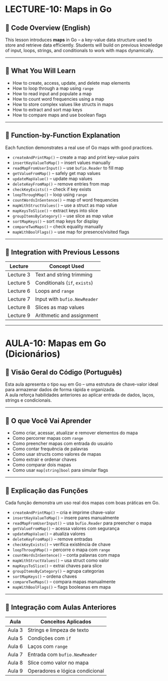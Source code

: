 # LECTURE-10: Maps in Go

## 📘 Code Overview (English)

This lesson introduces **maps** in Go – a key-value data structure used to store and retrieve data efficiently. Students will build on previous knowledge of input, loops, strings, and conditionals to work with maps dynamically.

---

## 🔹 What You Will Learn

- How to create, access, update, and delete map elements
- How to loop through a map using `range`
- How to read input and populate a map
- How to count word frequencies using a map
- How to store complex values like structs in maps
- How to extract and sort map keys
- How to compare maps and use boolean flags

---

## 🧠 Function-by-Function Explanation

Each function demonstrates a real use of Go maps with good practices.

- `createAndPrintMap()` – create a map and print key-value pairs
- `insertKeyValueToMap()` – insert values manually
- `readMapFromUserInput()` – use `bufio.Reader` to fill map
- `getValueFromMap()` – safely get map values
- `updateMapValue()` – update map values
- `deleteKeyFromMap()` – remove entries from map
- `checkKeyExists()` – check if key exists
- `loopThroughMap()` – loop using `range`
- `countWordsInSentence()` – map of word frequencies
- `mapWithStructValues()` – use a struct as map value
- `mapKeysToSlice()` – extract keys into slice
- `groupItemsByCategory()` – use slice as map value
- `sortMapKeys()` – sort map keys for display
- `compareTwoMaps()` – check equality manually
- `mapWithBoolFlags()` – use map for presence/visited flags

---

## 🧩 Integration with Previous Lessons

| Lecture       | Concept Used                  |
|---------------|-------------------------------|
| Lecture 3     | Text and string trimming       |
| Lecture 5     | Conditionals (`if`, `exists`)  |
| Lecture 6     | Loops and `range`              |
| Lecture 7     | Input with `bufio.NewReader`   |
| Lecture 8     | Slices as map values           |
| Lecture 9     | Arithmetic and assignment      |

---

# AULA-10: Mapas em Go (Dicionários)

## 📘 Visão Geral do Código (Português)

Esta aula apresenta o tipo `map` em Go – uma estrutura de chave-valor ideal para armazenar dados de forma rápida e organizada.  
A aula reforça habilidades anteriores ao aplicar entrada de dados, laços, strings e condicionais.

---

## 🔹 O que Você Vai Aprender

- Como criar, acessar, atualizar e remover elementos do mapa
- Como percorrer mapas com `range`
- Como preencher mapas com entrada do usuário
- Como contar frequência de palavras
- Como usar structs como valores de mapas
- Como extrair e ordenar chaves
- Como comparar dois mapas
- Como usar `map[string]bool` para simular flags

---

## 🧠 Explicação das Funções

Cada função demonstra um uso real dos mapas com boas práticas em Go.

- `createAndPrintMap()` – cria e imprime chave-valor
- `insertKeyValueToMap()` – insere pares manualmente
- `readMapFromUserInput()` – usa `bufio.Reader` para preencher o mapa
- `getValueFromMap()` – acessa valores com segurança
- `updateMapValue()` – atualiza valores
- `deleteKeyFromMap()` – remove entradas
- `checkKeyExists()` – verifica existência de chave
- `loopThroughMap()` – percorre o mapa com `range`
- `countWordsInSentence()` – conta palavras com mapa
- `mapWithStructValues()` – usa struct como valor
- `mapKeysToSlice()` – extrai chaves para slice
- `groupItemsByCategory()` – agrupa categorias
- `sortMapKeys()` – ordena chaves
- `compareTwoMaps()` – compara mapas manualmente
- `mapWithBoolFlags()` – flags booleanas em mapa

---

## 🧩 Integração com Aulas Anteriores

| Aula           | Conceitos Aplicados            |
|----------------|--------------------------------|
| Aula 3         | Strings e limpeza de texto     |
| Aula 5         | Condições com `if`             |
| Aula 6         | Laços com `range`              |
| Aula 7         | Entrada com `bufio.NewReader`  |
| Aula 8         | Slice como valor no mapa       |
| Aula 9         | Operadores e lógica condicional|

